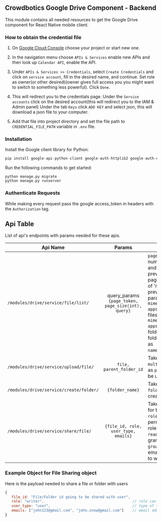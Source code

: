 ## Crowdbotics Google Drive Component - Backend

This module contains all needed resources to get the Google Drive component for React
Native mobile client.


### How to obtain the credential file 
1. On [Google Cloud Console](https://console.cloud.google.com/) choose your project or start new one.
2. In the navigation menu choose `APIs & Services` enable new APIs and then look up `Calendar API`, enable the API.
3. Under `APIs & Services >> Credentials`, select `Create Credentials` and click on `service account`, fill in the desired name, and continue. Set role as owner(or other desired)(owner gives full access you you might want to switch to something less powerful). Click `Done`.
4. This will redirect you to the credentials page. Under the `Service accounts` click on the desired account(this will redirect you to the IAM & Admin panel) Under the tab `Keys` click `ADD KEY` and select json, this will download a json file to your computer.

5. Add that file into project directory and set the file path to `CREDENTIAL_FILE_PATH` variable in `.env` file.

### Installation
Install the Google client library for Python:

```py
pip install google-api-python-client google-auth-httplib2 google-auth-oauthlib
```

Run the following commands to get started:

```
python manage.py migrate
python manage.py runserver
```

### Authenticate Requests 
While making every request pass the google access_token in headers with the `Authorization` tag.

## Api Table
List of api's endpoints with params needed for these apis.

| Api Name                             |                         Params                         | Description     |
| -------------------------------------|:------------------------------------------------------:|-----------------|
| `/modules/drive/service/file/list/` | query_params `{page_token, page_size(int), query}`| `page_size` refers to the maximum number of files to return per page and `page_token` for continuing a previous list request on the next page. This should be set to the value of 'nextPageToken' from the previous response. Pass the query param `query` as `mimeType!='application/vnd.google-apps.folder'` if you want to get only files.  Pass the query param `query` as `mimeType='application/vnd.google-apps.folder'` if you want to get only folders. To get a specific file or folder pass the query param `query` as `name='file_name_with_extension'`.|
| `/modules/drive/service/upload/file/` | `file, parent_folder_id`  | Takes a file with `content-type: multipart/form-data`,and folder_id as `parent_folder_id` where file will be uploaded. |
| `/modules/drive/service/create/folder/` | `{folder_name}` | Takes object containing the `folder_name` who is going to be created. |
| `/modules/drive/service/share/file/` | `{file_id, role, user_type, emails}` | Takes an object containing `file_id` for the file beign shared with users, `role` The role granted for the permissions. Supported values for role are `[writer, commenter, reader]`.  `user_type` The type of the grantee. Valid values are: `[user, group, domain, anyone]`. `emails` The email addresses of the user or group to with file is being shared.|



### Example Object for File Sharing object
Here is the payload needed to share a file or folder with users

```javascript
{
   file_id: "File/Folder id going to be shared with user",
   role: "writer",                                         // role can be: reader(only reade permissions) or writer(reade and write permissions)
   user_type: "user",                                      // type of the user: user, anyone
   emails: ["john123@gmail.com", "john.snow@gmail.com"]    // email address of the users sharing file with only if the "user_type=user"
}
```
